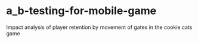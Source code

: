# a_b-testing-for-mobile-game
Impact analysis of player retention by movement of gates in the cookie cats game

